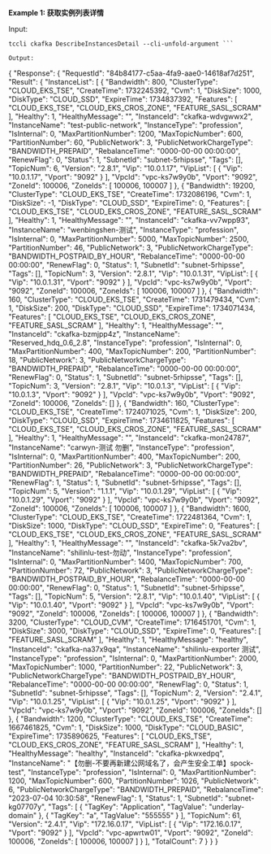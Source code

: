 **Example 1: 获取实例列表详情**



Input: 

```
tccli ckafka DescribeInstancesDetail --cli-unfold-argument ```

Output: 
```
{
    "Response": {
        "RequestId": "84b84177-c5aa-4fa9-aae0-14618af7d251",
        "Result": {
            "InstanceList": [
                {
                    "Bandwidth": 800,
                    "ClusterType": "CLOUD_EKS_TSE",
                    "CreateTime": 1732245392,
                    "Cvm": 1,
                    "DiskSize": 1000,
                    "DiskType": "CLOUD_SSD",
                    "ExpireTime": 1734837392,
                    "Features": [
                        "CLOUD_EKS_TSE",
                        "CLOUD_EKS_CROS_ZONE",
                        "FEATURE_SASL_SCRAM"
                    ],
                    "Healthy": 1,
                    "HealthyMessage": "",
                    "InstanceId": "ckafka-wdvgwwx2",
                    "InstanceName": "test-public-network",
                    "InstanceType": "profession",
                    "IsInternal": 0,
                    "MaxPartitionNumber": 1200,
                    "MaxTopicNumber": 600,
                    "PartitionNumber": 60,
                    "PublicNetwork": 3,
                    "PublicNetworkChargeType": "BANDWIDTH_PREPAID",
                    "RebalanceTime": "0000-00-00 00:00:00",
                    "RenewFlag": 0,
                    "Status": 1,
                    "SubnetId": "subnet-5rhipsse",
                    "Tags": [],
                    "TopicNum": 6,
                    "Version": "2.8.1",
                    "Vip": "10.0.1.17",
                    "VipList": [
                        {
                            "Vip": "10.0.1.17",
                            "Vport": "9092"
                        }
                    ],
                    "VpcId": "vpc-ks7w9y0b",
                    "Vport": "9092",
                    "ZoneId": 100006,
                    "ZoneIds": [
                        100006,
                        100007
                    ]
                },
                {
                    "Bandwidth": 19200,
                    "ClusterType": "CLOUD_EKS_TSE",
                    "CreateTime": 1732086196,
                    "Cvm": 1,
                    "DiskSize": -1,
                    "DiskType": "CLOUD_SSD",
                    "ExpireTime": 0,
                    "Features": [
                        "CLOUD_EKS_TSE",
                        "CLOUD_EKS_CROS_ZONE",
                        "FEATURE_SASL_SCRAM"
                    ],
                    "Healthy": 1,
                    "HealthyMessage": "",
                    "InstanceId": "ckafka-vv7wpp93",
                    "InstanceName": "wenbingshen-测试",
                    "InstanceType": "profession",
                    "IsInternal": 0,
                    "MaxPartitionNumber": 5000,
                    "MaxTopicNumber": 2500,
                    "PartitionNumber": 46,
                    "PublicNetwork": 3,
                    "PublicNetworkChargeType": "BANDWIDTH_POSTPAID_BY_HOUR",
                    "RebalanceTime": "0000-00-00 00:00:00",
                    "RenewFlag": 0,
                    "Status": 1,
                    "SubnetId": "subnet-5rhipsse",
                    "Tags": [],
                    "TopicNum": 3,
                    "Version": "2.8.1",
                    "Vip": "10.0.1.31",
                    "VipList": [
                        {
                            "Vip": "10.0.1.31",
                            "Vport": "9092"
                        }
                    ],
                    "VpcId": "vpc-ks7w9y0b",
                    "Vport": "9092",
                    "ZoneId": 100006,
                    "ZoneIds": [
                        100006,
                        100007
                    ]
                },
                {
                    "Bandwidth": 160,
                    "ClusterType": "CLOUD_EKS_TSE",
                    "CreateTime": 1731479434,
                    "Cvm": 1,
                    "DiskSize": 200,
                    "DiskType": "CLOUD_SSD",
                    "ExpireTime": 1734071434,
                    "Features": [
                        "CLOUD_EKS_TSE",
                        "CLOUD_EKS_CROS_ZONE",
                        "FEATURE_SASL_SCRAM"
                    ],
                    "Healthy": 1,
                    "HealthyMessage": "",
                    "InstanceId": "ckafka-bzmjpp4z",
                    "InstanceName": "Reserved_hdq_0.6_2.8",
                    "InstanceType": "profession",
                    "IsInternal": 0,
                    "MaxPartitionNumber": 400,
                    "MaxTopicNumber": 200,
                    "PartitionNumber": 18,
                    "PublicNetwork": 3,
                    "PublicNetworkChargeType": "BANDWIDTH_PREPAID",
                    "RebalanceTime": "0000-00-00 00:00:00",
                    "RenewFlag": 0,
                    "Status": 1,
                    "SubnetId": "subnet-5rhipsse",
                    "Tags": [],
                    "TopicNum": 3,
                    "Version": "2.8.1",
                    "Vip": "10.0.1.3",
                    "VipList": [
                        {
                            "Vip": "10.0.1.3",
                            "Vport": "9092"
                        }
                    ],
                    "VpcId": "vpc-ks7w9y0b",
                    "Vport": "9092",
                    "ZoneId": 100006,
                    "ZoneIds": []
                },
                {
                    "Bandwidth": 160,
                    "ClusterType": "CLOUD_EKS_TSE",
                    "CreateTime": 1724071025,
                    "Cvm": 1,
                    "DiskSize": 200,
                    "DiskType": "CLOUD_SSD",
                    "ExpireTime": 1734611825,
                    "Features": [
                        "CLOUD_EKS_TSE",
                        "CLOUD_EKS_CROS_ZONE",
                        "FEATURE_SASL_SCRAM"
                    ],
                    "Healthy": 1,
                    "HealthyMessage": "",
                    "InstanceId": "ckafka-mon24787",
                    "InstanceName": "carwyn-测试 勿删",
                    "InstanceType": "profession",
                    "IsInternal": 0,
                    "MaxPartitionNumber": 400,
                    "MaxTopicNumber": 200,
                    "PartitionNumber": 26,
                    "PublicNetwork": 3,
                    "PublicNetworkChargeType": "BANDWIDTH_PREPAID",
                    "RebalanceTime": "0000-00-00 00:00:00",
                    "RenewFlag": 1,
                    "Status": 1,
                    "SubnetId": "subnet-5rhipsse",
                    "Tags": [],
                    "TopicNum": 5,
                    "Version": "1.1.1",
                    "Vip": "10.0.1.29",
                    "VipList": [
                        {
                            "Vip": "10.0.1.29",
                            "Vport": "9092"
                        }
                    ],
                    "VpcId": "vpc-ks7w9y0b",
                    "Vport": "9092",
                    "ZoneId": 100006,
                    "ZoneIds": [
                        100006,
                        100007
                    ]
                },
                {
                    "Bandwidth": 1600,
                    "ClusterType": "CLOUD_EKS_TSE",
                    "CreateTime": 1722481364,
                    "Cvm": 1,
                    "DiskSize": 1000,
                    "DiskType": "CLOUD_SSD",
                    "ExpireTime": 0,
                    "Features": [
                        "CLOUD_EKS_TSE",
                        "CLOUD_EKS_CROS_ZONE",
                        "FEATURE_SASL_SCRAM"
                    ],
                    "Healthy": 1,
                    "HealthyMessage": "",
                    "InstanceId": "ckafka-5k7va2bv",
                    "InstanceName": "shilinlu-test-勿动",
                    "InstanceType": "profession",
                    "IsInternal": 0,
                    "MaxPartitionNumber": 1400,
                    "MaxTopicNumber": 700,
                    "PartitionNumber": 72,
                    "PublicNetwork": 3,
                    "PublicNetworkChargeType": "BANDWIDTH_POSTPAID_BY_HOUR",
                    "RebalanceTime": "0000-00-00 00:00:00",
                    "RenewFlag": 0,
                    "Status": 1,
                    "SubnetId": "subnet-5rhipsse",
                    "Tags": [],
                    "TopicNum": 5,
                    "Version": "2.8.1",
                    "Vip": "10.0.1.40",
                    "VipList": [
                        {
                            "Vip": "10.0.1.40",
                            "Vport": "9092"
                        }
                    ],
                    "VpcId": "vpc-ks7w9y0b",
                    "Vport": "9092",
                    "ZoneId": 100006,
                    "ZoneIds": [
                        100006,
                        100007
                    ]
                },
                {
                    "Bandwidth": 3200,
                    "ClusterType": "CLOUD_CVM",
                    "CreateTime": 1716451701,
                    "Cvm": 1,
                    "DiskSize": 3000,
                    "DiskType": "CLOUD_SSD",
                    "ExpireTime": 0,
                    "Features": [
                        "FEATURE_SASL_SCRAM"
                    ],
                    "Healthy": 1,
                    "HealthyMessage": "healthy",
                    "InstanceId": "ckafka-na37x9qa",
                    "InstanceName": "shilinlu-exporter 测试",
                    "InstanceType": "profession",
                    "IsInternal": 0,
                    "MaxPartitionNumber": 2000,
                    "MaxTopicNumber": 1000,
                    "PartitionNumber": 22,
                    "PublicNetwork": 3,
                    "PublicNetworkChargeType": "BANDWIDTH_POSTPAID_BY_HOUR",
                    "RebalanceTime": "0000-00-00 00:00:00",
                    "RenewFlag": 0,
                    "Status": 1,
                    "SubnetId": "subnet-5rhipsse",
                    "Tags": [],
                    "TopicNum": 2,
                    "Version": "2.4.1",
                    "Vip": "10.0.1.25",
                    "VipList": [
                        {
                            "Vip": "10.0.1.25",
                            "Vport": "9092"
                        }
                    ],
                    "VpcId": "vpc-ks7w9y0b",
                    "Vport": "9092",
                    "ZoneId": 100006,
                    "ZoneIds": []
                },
                {
                    "Bandwidth": 1200,
                    "ClusterType": "CLOUD_EKS_TSE",
                    "CreateTime": 1667461825,
                    "Cvm": 1,
                    "DiskSize": 1000,
                    "DiskType": "CLOUD_BASIC",
                    "ExpireTime": 1735890625,
                    "Features": [
                        "CLOUD_EKS_TSE",
                        "CLOUD_EKS_CROS_ZONE",
                        "FEATURE_SASL_SCRAM"
                    ],
                    "Healthy": 1,
                    "HealthyMessage": "healthy",
                    "InstanceId": "ckafka-pkwxedpq",
                    "InstanceName": "【勿删-不要再新建公网域名了，会产生安全工单】spock-test",
                    "InstanceType": "profession",
                    "IsInternal": 0,
                    "MaxPartitionNumber": 1200,
                    "MaxTopicNumber": 600,
                    "PartitionNumber": 1026,
                    "PublicNetwork": 6,
                    "PublicNetworkChargeType": "BANDWIDTH_PREPAID",
                    "RebalanceTime": "2023-07-04 10:30:58",
                    "RenewFlag": 1,
                    "Status": 1,
                    "SubnetId": "subnet-kg07707y",
                    "Tags": [
                        {
                            "TagKey": "Application",
                            "TagValue": "underlay-domain"
                        },
                        {
                            "TagKey": "a",
                            "TagValue": "555555"
                        }
                    ],
                    "TopicNum": 61,
                    "Version": "2.4.1",
                    "Vip": "172.16.0.17",
                    "VipList": [
                        {
                            "Vip": "172.16.0.17",
                            "Vport": "9092"
                        }
                    ],
                    "VpcId": "vpc-apwrtw01",
                    "Vport": "9092",
                    "ZoneId": 100006,
                    "ZoneIds": [
                        100006,
                        100007
                    ]
                }
            ],
            "TotalCount": 7
        }
    }
}
```

